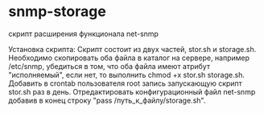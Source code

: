 # snmp-storage
скрипт расширения функционала net-snmp

Установка скрипта:
Скрипт состоит из двух частей, stor.sh и storage.sh. Необходимо скопировать оба файла в каталог на сервере, например /etc/snmp, убедиться в том, что оба файла имеют атрибут "исполняемый", если нет, то выполнить chmod +x stor.sh storage.sh. Добавить в crontab пользователя root запись запускающую скрипт stor.sh раз в день. Отредактировать конфигурационный файл net-snmp добавив в конец строку "pass /путь_к_файлу/storage.sh".
